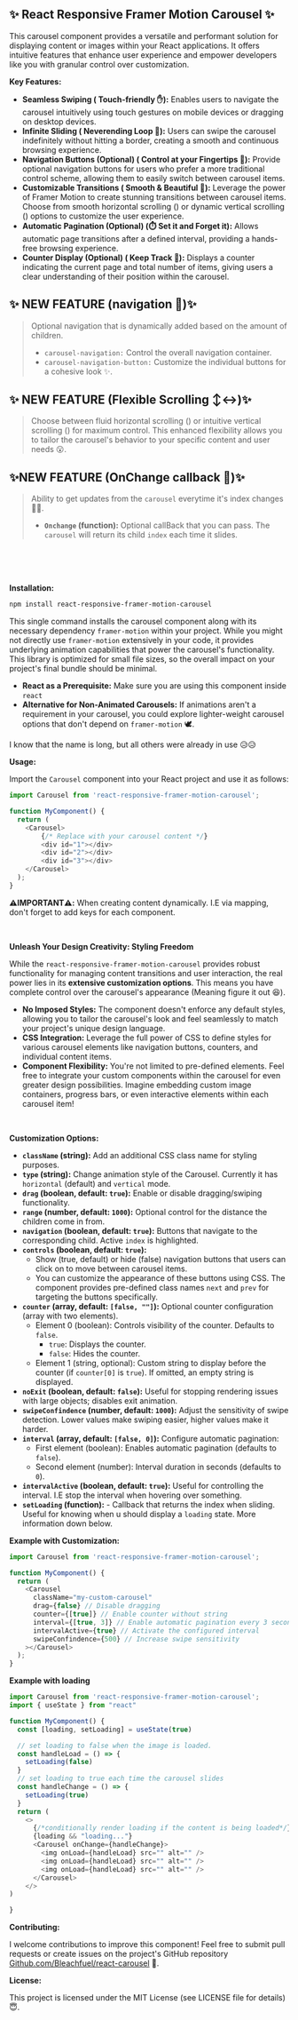 
## ✨ React Responsive Framer Motion Carousel ✨

This carousel component provides a versatile and performant solution for displaying content or images within your React applications. It offers intuitive features that enhance user experience and empower developers like you with granular control over customization.

**Key Features:**

- **Seamless Swiping ( Touch-friendly ✋):** Enables users to navigate the carousel intuitively using touch gestures on mobile devices or dragging on desktop devices.
- **Infinite Sliding ( Neverending Loop 🔁):** Users can swipe the carousel indefinitely without hitting a border, creating a smooth and continuous browsing experience.
- **Navigation Buttons (Optional) (️ Control at your Fingertips 🧭):** Provide optional navigation buttons for users who prefer a more traditional control scheme, allowing them to easily switch between carousel items.
- **Customizable Transitions ( Smooth & Beautiful 🌸):** Leverage the power of Framer Motion to create stunning transitions between carousel items. Choose from smooth horizontal scrolling () or dynamic vertical scrolling () options to customize the user experience.
- **Automatic Pagination (Optional) (⏱️ Set it and Forget it):** Allows automatic page transitions after a defined interval, providing a hands-free browsing experience.
- **Counter Display (Optional) ( Keep Track 🚨):** Displays a counter indicating the current page and total number of items, giving users a clear understanding of their position within the carousel.


## **✨ NEW FEATURE (navigation 🧭)✨**
> Optional navigation that is dynamically added based on the amount of children. 
> - `carousel-navigation:` Control the overall navigation container.
> - `carousel-navigation-button:` Customize the individual buttons for a cohesive look ✨.
## **✨ NEW FEATURE (Flexible Scrolling ↕️↔️)✨**
> Choose between fluid horizontal scrolling () or intuitive vertical scrolling () for maximum control.  This enhanced flexibility allows you to tailor the carousel's behavior to your specific content and  user needs 😮.
##  **✨NEW FEATURE (OnChange callback 🤩)✨**
> Ability to get updates from the `carousel` everytime it's index changes 🚀🔄. 
> 
> - **`Onchange` (function):** Optional callBack that you can pass. The `carousel` will return 
> its child `index` each time it slides.



<br>
<br>
<br>

**Installation:**

   ```bash
   npm install react-responsive-framer-motion-carousel
   ```

   This single command installs the carousel component along with its necessary dependency `framer-motion` within your project. While you might not directly use `framer-motion` extensively in your code, it provides underlying animation capabilities that power the carousel's functionality. This library is optimized for small file sizes, so the overall impact on your project's final bundle should be minimal.

- **React as a Prerequisite:** Make sure you are using this component inside `react`
- **Alternative for Non-Animated Carousels:** If animations aren't a requirement in your carousel, you could explore lighter-weight carousel options that don't depend on `framer-motion` 🕊️.

I know that the name is long, but all others were already in use 😥😥


**Usage:**

Import the `Carousel` component into your React project and use it as follows:

```javascript
import Carousel from 'react-responsive-framer-motion-carousel';

function MyComponent() {
  return (
    <Carousel>
        {/* Replace with your carousel content */}
        <div id="1"></div>
        <div id="2"></div>
        <div id="3"></div>
    </Carousel>
  );
}
```
**⚠️IMPORTANT⚠️:** When creating content dynamically. I.E via mapping, don't forget to add keys for each component.

<br>

**Unleash Your Design Creativity: Styling Freedom**

While the `react-responsive-framer-motion-carousel` provides robust functionality for managing content transitions and user interaction, the real power lies in its **extensive customization options**. This means you have complete control over the carousel's appearance (Meaning figure it out 😆). 

- **No Imposed Styles:** The component doesn't enforce any default styles, allowing you to tailor the carousel's look and feel seamlessly to match your project's unique design language.
- **CSS Integration:** Leverage the full power of CSS to define styles for various carousel elements like navigation buttons, counters, and individual content items. 
- **Component Flexibility:**  You're not limited to pre-defined elements. Feel free to integrate your custom components within the carousel for even greater design possibilities. Imagine embedding custom image containers, progress bars, or even interactive elements within each carousel item!

<br>

**Customization Options:**
- **`className` (string):** Add an additional CSS class name for styling purposes.
- **`type` (string):** Change animation style of the Carousel. Currently it has `horizontal` (default) and `vertical` mode.
- **`drag` (boolean, default: `true`):** Enable or disable dragging/swiping functionality.
- **`range` (number, default: `1000`):** Optional control for the distance the children come in from.
- **`navigation` (boolean, default: `true`):** Buttons that navigate to the corresponding child. Active `index` is highlighted.
- **`controls` (boolean, default: `true`):** 
    - Show (true, default) or hide (false) navigation buttons that users can click on to move between carousel items.
    - You can customize the appearance of these buttons using CSS.
    The component provides pre-defined class names `next` and `prev` for targeting the buttons specifically.
- **`counter` (array, default: `[false, ""]`):** Optional counter configuration (array with two elements).
    - Element 0 (boolean): Controls visibility of the counter. Defaults to `false`.
        - `true`: Displays the counter.
        - `false`: Hides the counter.
    - Element 1 (string, optional): Custom string to display before the counter (if `counter[0]` is `true`). If omitted, an empty string is displayed. 
- **`noExit` (boolean, default: `false`):** Useful for stopping rendering issues with large objects; disables exit animation.
- **`swipeConfindence` (number, default: `1000`):** Adjust the sensitivity of swipe detection. Lower values make swiping easier, higher values make it harder.
- **`interval` (array, default: `[false, 0]`):** Configure automatic pagination:
    - First element (boolean): Enables automatic pagination (defaults to `false`).
    - Second element (number): Interval duration in seconds (defaults to `0`).
- **`intervalActive` (boolean, default: `true`):** Useful for controlling the interval. I.E stop the interval when hovering over something. 
- **`setLoading` (function):** - Callback that returns the index when sliding. Useful for knowing when u should display a `loading` state. More information down below.

**Example with Customization:**

```javascript
import Carousel from 'react-responsive-framer-motion-carousel';

function MyComponent() {
  return (
    <Carousel
      className="my-custom-carousel"
      drag={false} // Disable dragging
      counter={[true]} // Enable counter without string
      interval={[true, 3]} // Enable automatic pagination every 3 seconds
      intervalActive={true} // Activate the configured interval
      swipeConfindence={500} // Increase swipe sensitivity
    ></Carousel>
  );
}
```

**Example with loading**
```javascript
import Carousel from 'react-responsive-framer-motion-carousel';
import { useState } from "react"

function MyComponent() {
  const [loading, setLoading] = useState(true)

  // set loading to false when the image is loaded.
  const handleLoad = () => {
    setLoading(false)
  }
  // set loading to true each time the carousel slides
  const handleChange = () => {
    setLoading(true)
  }
  return (
    <>
      {/*conditionally render loading if the content is being loaded*/}
      {loading && "loading..."}
      <Carousel onChange={handleChange}>
        <img onLoad={handleLoad} src="" alt="" />
        <img onLoad={handleLoad} src="" alt="" />
        <img onLoad={handleLoad} src="" alt="" />
      </Carousel>
    </>
)

}
```



**Contributing:**

I welcome contributions to improve this component! Feel free to submit pull requests or create issues on the project's GitHub repository [Github.com/Bleachfuel/react-carousel](https://github.com/Bleachfuel/react-carousel) 🤗.

**License:**

This project is licensed under the MIT License (see LICENSE file for details) 😇.

